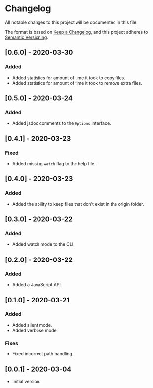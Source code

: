 # Changelog

All notable changes to this project will be documented in this file.

The format is based on [Keep a Changelog](https://keepachangelog.com/en/1.0.0/),
and this project adheres to [Semantic Versioning](https://semver.org/spec/v2.0.0.html).

## [0.6.0] - 2020-03-30

### Added

- Added statistics for amount of time it took to copy files.
- Added statistics for amount of time it took to remove extra files.

## [0.5.0] - 2020-03-24

### Added

- Added jsdoc comments to the `Options` interface.

## [0.4.1] - 2020-03-23

### Fixed

- Added missing `watch` flag to the help file.

## [0.4.0] - 2020-03-23

### Added

- Added the ability to keep files that don't exist in the origin folder.

## [0.3.0] - 2020-03-22

### Added

- Added watch mode to the CLI.

## [0.2.0] - 2020-03-22

### Added

- Added a JavaScript API.

## [0.1.0] - 2020-03-21

### Added

- Added silent mode.
- Added verbose mode.

### Fixes

- Fixed incorrect path handling.

## [0.0.1] - 2020-03-04

- Initial version.

